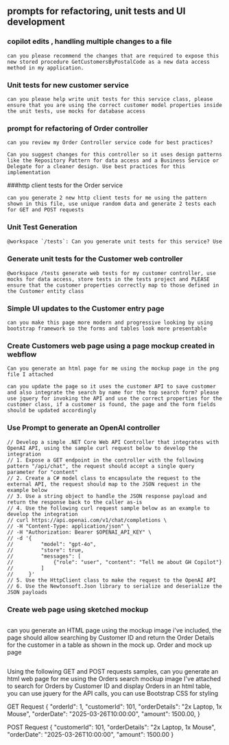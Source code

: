 ## prompts for refactoring, unit tests and UI development

### copilot edits , handling multiple changes to a file
```
can you please recommend the changes that are required to expose this new stored procedure GetCustomersByPostalCode as a new data access method in my application.
```

### Unit tests for new customer service
```
can you please help write unit tests for this service class, please ensure that you are using the correct customer model properties inside the unit tests, use mocks for database access
```

### prompt for refactoring of Order controller

```
can you review my Order Controller service code for best practices?
```

```
Can you suggest changes for this controller so it uses design patterns like the Repository Pattern for data access and a Business Service or Delegate for a cleaner design. Use best practices for this implementation
```

###http client tests for the Order service
```
can you generate 2 new http client tests for me using the pattern shown in this file, use unique random data and generate 2 tests each for GET and POST requests
```

### Unit Test Generation

```txt
@workspace `/tests`: Can you generate unit tests for this service? Use mocks for data access.
 ```

### Generate unit tests for the Customer web controller
```
@workspace /tests generate web tests for my customer controller, use mocks for data access, store tests in the tests project and PLEASE ensure that the customer properties correctly map to those defined in the Customer entity class
```


### Simple UI updates to the Customer entry page
```
can you make this page more modern and progressive looking by using bootstrap framework so the forms and tables look more presentable

```

### Create Customers web page using a page mockup created in webflow
```
Can you generate an html page for me using the mockup page in the png file I attached
```

```
can you update the page so it uses the customer API to save customer and also integrate the search by name for the top search form? please use jquery for invoking the API and use the correct properties for the customer class, if a customer is found, the page and the form fields should be updated accordingly
```

### Use Prompt to generate an OpenAI controller
```
// Develop a simple .NET Core Web API Controller that integrates with OpenAI API, using the sample curl request below to develop the integration
// 1. Expose a GET endpoint in the controller with the following pattern "/api/chat", the request should accept a single query parameter for "content"
// 2. Create a C# model class to encapsulate the request to the external API, the request should map to the JSON request in the example below
// 3. Use a string object to handle the JSON response payload and return the response back to the caller as-is
// 4. Use the following curl request sample below as an example to develop the integration
// curl https://api.openai.com/v1/chat/completions \
// -H "Content-Type: application/json" \
// -H "Authorization: Bearer $OPENAI_API_KEY" \
// -d '{
//         "model": "gpt-4o",
//         "store": true,
//         "messages": [
//             {"role": "user", "content": "Tell me about GH Copilot"}
//         ]
//     }'
// 5. Use the HttpClient class to make the request to the OpenAI API 
// 6. Use the Newtonsoft.Json library to serialize and deserialize the JSON payloads
```

### Create web page using sketched mockup 
```
```
can you generate an HTML page using the mockup image i've included, the page should allow searching by Customer ID and return the Order Details for the customer in a table as shown in the mock up. Order and mock up page
```

```
Using the following GET and POST requests samples, can you generate an html web page for me using the Orders search mockup image I've attached to search for Orders by Customer ID and display Orders in an html table, you can use jquery for the API calls, you can use Bootstrap CSS for styling

GET Request
{
  "orderId": 1,
  "customerId": 101,
  "orderDetails": "2x Laptop, 1x Mouse",
  "orderDate": "2025-03-26T10:00:00",
  "amount": 1500.00,
}

POST Request
{
  "customerId": 101,
  "orderDetails": "2x Laptop, 1x Mouse",
  "orderDate": "2025-03-26T10:00:00",
  "amount": 1500.00
}
```
